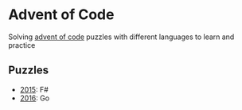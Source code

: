 # Advent of Code
Solving [advent of code](https://adventofcode.com) puzzles with different languages to learn and practice

## Puzzles
- [2015](2015): F#
- [2016](2016): Go
